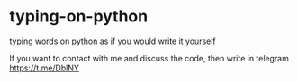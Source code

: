 # typing-on-python
typing words on python as if you would write it yourself

If you want to contact with me and discuss the code, then write in telegram https://t.me/DblNY
